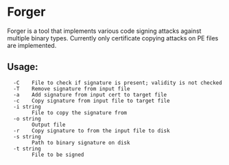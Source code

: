 # Forger

Forger is a tool that implements various code signing attacks against multiple binary types. Currently only certificate copying attacks on PE files are implemented. 

## Usage:

```
  -C    File to check if signature is present; validity is not checked
  -T    Remove signature from input file
  -a    Add signature from input cert to target file
  -c    Copy signature from input file to target file
  -i string
        File to copy the signature from
  -o string
        Output file
  -r    Copy signature to from the input file to disk
  -s string
        Path to binary signature on disk
  -t string
        File to be signed
```
